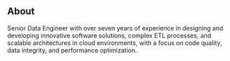 ## About

Senior Data Engineer with over seven years of experience in designing and developing innovative software solutions,
complex ETL processes, and scalable architectures in cloud environments, with a focus on code quality, data integrity,
and performance optimization.